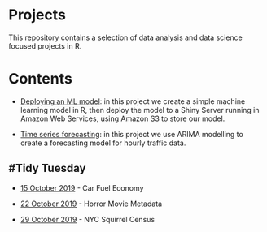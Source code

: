# Projects

This repository contains a selection of data analysis and data science focused projects in R.

# Contents

* [Deploying an ML model](https://github.com/Jamie3213/shiny-model-deployment): in this project we create a simple machine learning model in R, then deploy the model to a Shiny Server running in Amazon Web Services, using Amazon S3 to store our model.

* [Time series forecasting](https://github.com/Jamie3213/traffic-time-series): in this project we use ARIMA modelling to create a forecasting model for hourly traffic data.


## \#Tidy Tuesday

* [15 October 2019](https://github.com/Jamie3213/TidyTuesday2019-10-15) - Car Fuel Economy

* [22 October 2019](https://github.com/Jamie3213/TidyTuesday2019-22-10) - Horror Movie Metadata

* [29 October 2019](https://github.com/Jamie3213/TidyTuesday2019-10-29) - NYC Squirrel Census
